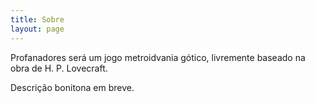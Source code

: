 ```yaml
---
title: Sobre
layout: page
---
```


Profanadores será um jogo metroidvania gótico, livremente baseado na obra de H. P. Lovecraft.

Descrição bonitona em breve.
